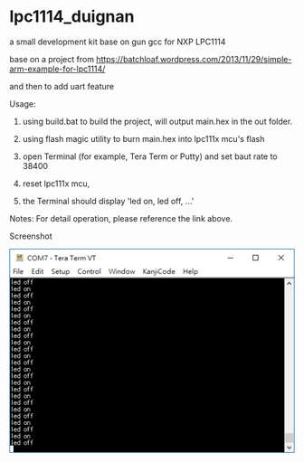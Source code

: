 # lpc1114_duignan
a small development kit base on gun gcc for NXP LPC1114

base on a project from https://batchloaf.wordpress.com/2013/11/29/simple-arm-example-for-lpc1114/

and then to add uart feature

Usage:
  1. using build.bat to build the project,
   will output main.hex in the out folder.

  2. using flash magic utility to burn main.hex into lpc111x mcu's flash
  3. open Terminal (for example, Tera Term or Putty) and set baut rate to 38400
  4. reset lpc111x mcu,
  5. the Terminal should display 'led on, led off, ...'

Notes:
  For detail operation, please reference the link above.

Screenshot

  ![Screenshot](documents/lpc111x_uart.PNG)
